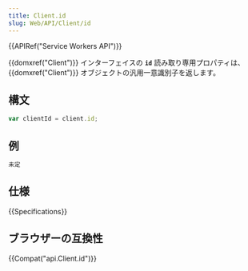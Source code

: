 ```yaml
---
title: Client.id
slug: Web/API/Client/id
---
```


{{APIRef("Service Workers API")}}

{{domxref("Client")}} インターフェイスの **`id`** 読み取り専用プロパティは、{{domxref("Client")}} オブジェクトの汎用一意識別子を返します。

## 構文

```js
var clientId = client.id;
```

## 例

```js
未定
```

## 仕様

{{Specifications}}

## ブラウザーの互換性

{{Compat("api.Client.id")}}
